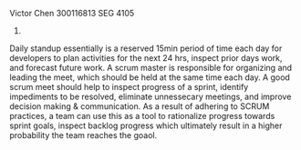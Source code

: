 Victor Chen
300116813
SEG 4105

1.

Daily standup essentially is a reserved 15min period of time each day for developers to plan activities for the next 24 hrs, inspect prior days work, and forecast future work. A scrum master is responsible for organizing and leading the meet, which should be held at the same time each day. A good scrum meet should help to inspect progress of a sprint, identify impediments to be resolved, eliminate unnessecary meetings, and improve decision making & communication. As a result of adhering to SCRUM practices, a team can use this as a tool to rationalize progress towards sprint goals, inspect backlog progress which ultimately result in a higher probability the team reaches the goaol.

